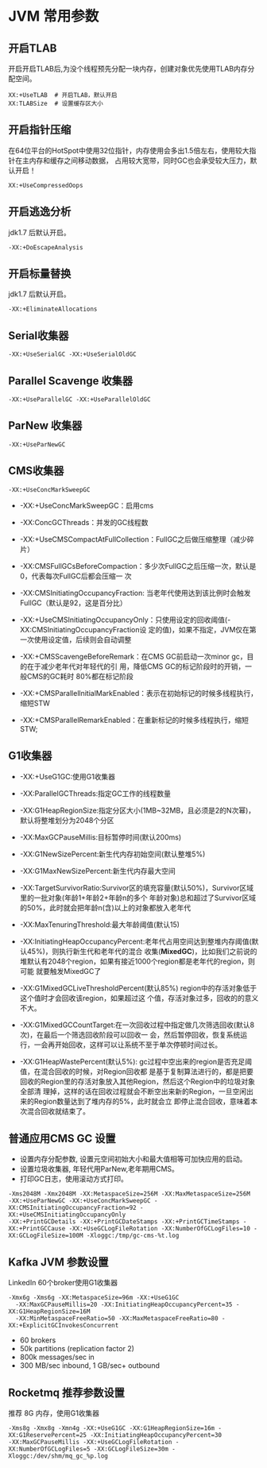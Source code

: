 # JVM 常用参数

## 开启TLAB

开启开启TLAB后,为没个线程预先分配一块内存，创建对象优先使用TLAB内存分配空间。

```shell
XX:+UseTLAB  # 开启TLAB，默认开启
XX:TLABSize  # 设置缓存区大小
```

## 开启指针压缩

在64位平台的HotSpot中使用32位指针，内存使用会多出1.5倍左右，使用较大指针在主内存和缓存之间移动数据， 占用较大宽带，同时GC也会承受较大压力，默认开启！

```shell
XX:+UseCompressedOops
```

## 开启逃逸分析

jdk1.7 后默认开启。

```shell
-XX:+DoEscapeAnalysis
```

## 开启标量替换

jdk1.7 后默认开启。

```shell
-XX:+EliminateAllocations
```

## Serial收集器

```shell
-XX:+UseSerialGC -XX:+UseSerialOldGC
```

## Parallel Scavenge 收集器

```shell
-XX:+UseParallelGC -XX:+UseParallelOldGC
```

## ParNew 收集器

```shell
-XX:+UseParNewGC
```

## CMS收集器

```shell
-XX:+UseConcMarkSweepGC
```

-  -XX:+UseConcMarkSweepGC：启用cms 

-  -XX:ConcGCThreads：并发的GC线程数 

- -XX:+UseCMSCompactAtFullCollection：FullGC之后做压缩整理（减少碎片） 

- -XX:CMSFullGCsBeforeCompaction：多少次FullGC之后压缩一次，默认是0，代表每次FullGC后都会压缩一 次

-  -XX:CMSInitiatingOccupancyFraction: 当老年代使用达到该比例时会触发FullGC（默认是92，这是百分比） 

- -XX:+UseCMSInitiatingOccupancyOnly：只使用设定的回收阈值(-XX:CMSInitiatingOccupancyFraction设 定的值)，如果不指定，JVM仅在第一次使用设定值，后续则会自动调整 

- -XX:+CMSScavengeBeforeRemark：在CMS GC前启动一次minor gc，目的在于减少老年代对年轻代的引 用，降低CMS GC的标记阶段时的开销，一般CMS的GC耗时 80%都在标记阶段 

- -XX:+CMSParallellnitialMarkEnabled：表示在初始标记的时候多线程执行，缩短STW 

- -XX:+CMSParallelRemarkEnabled：在重新标记的时候多线程执行，缩短STW; 

## G1收集器

- -XX:+UseG1GC:使用G1收集器 

- -XX:ParallelGCThreads:指定GC工作的线程数量 

- -XX:G1HeapRegionSize:指定分区大小(1MB~32MB，且必须是2的N次幂)，默认将整堆划分为2048个分区 

- -XX:MaxGCPauseMillis:目标暂停时间(默认200ms) 

- -XX:G1NewSizePercent:新生代内存初始空间(默认整堆5%) 

- -XX:G1MaxNewSizePercent:新生代内存最大空间 

- -XX:TargetSurvivorRatio:Survivor区的填充容量(默认50%)，Survivor区域里的一批对象(年龄1+年龄2+年龄n的多个 年龄对象)总和超过了Survivor区域的50%，此时就会把年龄n(含)以上的对象都放入老年代 

- -XX:MaxTenuringThreshold:最大年龄阈值(默认15) 
-  -XX:InitiatingHeapOccupancyPercent:老年代占用空间达到整堆内存阈值(默认45%)，则执行新生代和老年代的混合 收集(**MixedGC**)，比如我们之前说的堆默认有2048个region，如果有接近1000个region都是老年代的region，则可能 就要触发MixedGC了 

- -XX:G1MixedGCLiveThresholdPercent(默认85%) region中的存活对象低于这个值时才会回收该region，如果超过这 个值，存活对象过多，回收的的意义不大。 

- -XX:G1MixedGCCountTarget:在一次回收过程中指定做几次筛选回收(默认8次)，在最后一个筛选回收阶段可以回收一 会，然后暂停回收，恢复系统运行，一会再开始回收，这样可以让系统不至于单次停顿时间过长。 

- -XX:G1HeapWastePercent(默认5%): gc过程中空出来的region是否充足阈值，在混合回收的时候，对Region回收都 是基于复制算法进行的，都是把要回收的Region里的存活对象放入其他Region，然后这个Region中的垃圾对象全部清 理掉，这样的话在回收过程就会不断空出来新的Region，一旦空闲出来的Region数量达到了堆内存的5%，此时就会立 即停止混合回收，意味着本次混合回收就结束了。 

## 普通应用CMS GC 设置

- 设置内存分配参数, 设置元空间初始大小和最大值相等可加快应用的启动。
- 设置垃圾收集器, 年轻代用ParNew,老年期用CMS。
- 打印GC日志，使用滚动方式打印。

```shell
-Xms2048M -Xmx2048M -XX:MetaspaceSize=256M -XX:MaxMetaspaceSize=256M 
-XX:+UseParNewGC -XX:+UseConcMarkSweepGC -XX:CMSInitiatingOccupancyFraction=92 -XX:+UseCMSInitiatingOccupancyOnly
-XX:+PrintGCDetails -XX:+PrintGCDateStamps -XX:+PrintGCTimeStamps -XX:+PrintGCCause -XX:+UseGCLogFileRotation -XX:NumberOfGCLogFiles=10 -XX:GCLogFileSize=100M -Xloggc:/tmp/gc-cms-%t.log 
```

## Kafka JVM 参数设置

LinkedIn 60个broker使用G1收集器

```shell
-Xmx6g -Xms6g -XX:MetaspaceSize=96m -XX:+UseG1GC
  -XX:MaxGCPauseMillis=20 -XX:InitiatingHeapOccupancyPercent=35 -XX:G1HeapRegionSize=16M
  -XX:MinMetaspaceFreeRatio=50 -XX:MaxMetaspaceFreeRatio=80 -XX:+ExplicitGCInvokesConcurrent
```

- 60 brokers
- 50k partitions (replication factor 2)
- 800k messages/sec in
- 300 MB/sec inbound, 1 GB/sec+ outbound

## Rocketmq 推荐参数设置

推荐 8G 内存，使用G1收集器

```shell
-Xms8g -Xmx8g -Xmn4g -XX:+UseG1GC -XX:G1HeapRegionSize=16m -XX:G1ReservePercent=25 -XX:InitiatingHeapOccupancyPercent=30
-XX:MaxGCPauseMillis -XX:+UseGCLogFileRotation -XX:NumberOfGCLogFiles=5 -XX:GCLogFileSize=30m -Xloggc:/dev/shm/mq_gc_%p.log
```

